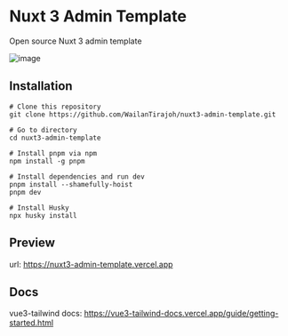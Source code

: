 # Nuxt 3 Admin Template

Open source Nuxt 3 admin template

![image](https://github.com/WailanTirajoh/nuxt3-admin-template/assets/53980548/b5d26e75-31f3-4308-9d36-7d1395ff0f66)

## Installation

```
# Clone this repository
git clone https://github.com/WailanTirajoh/nuxt3-admin-template.git

# Go to directory
cd nuxt3-admin-template

# Install pnpm via npm
npm install -g pnpm

# Install dependencies and run dev
pnpm install --shamefully-hoist
pnpm dev

# Install Husky
npx husky install
```

## Preview

url: https://nuxt3-admin-template.vercel.app

## Docs

vue3-tailwind docs: https://vue3-tailwind-docs.vercel.app/guide/getting-started.html
